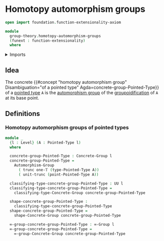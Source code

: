 # Homotopy automorphism groups

```agda
open import foundation.function-extensionality-axiom

module
  group-theory.homotopy-automorphism-groups
  (funext : function-extensionality)
  where
```

<details><summary>Imports</summary>

```agda
open import foundation.truncation-levels
open import foundation.truncations funext
open import foundation.universe-levels

open import group-theory.automorphism-groups funext
open import group-theory.concrete-groups funext

open import higher-group-theory.higher-groups funext

open import structured-types.pointed-types
```

</details>

## Idea

The concrete
{{#concept "homotopy automorphism group" Disambiguation="of a pointed type" Agda=concrete-group-Pointed-Type}}
of a [pointed type](structured-types.pointed-types.md) `A` is the
[automorphism group](group-theory.automorphism-groups.md) of the
[groupoidification](foundation.truncations.md) of `A` at its base point.

## Definitions

### Homotopy automorphism groups of pointed types

```agda
module _
  {l : Level} (A : Pointed-Type l)
  where

  concrete-group-Pointed-Type : Concrete-Group l
  concrete-group-Pointed-Type =
    Automorphism-Group
      ( trunc one-𝕋 (type-Pointed-Type A))
      ( unit-trunc (point-Pointed-Type A))

  classifying-type-concrete-group-Pointed-Type : UU l
  classifying-type-concrete-group-Pointed-Type =
    classifying-type-Concrete-Group concrete-group-Pointed-Type

  shape-concrete-group-Pointed-Type :
    classifying-type-concrete-group-Pointed-Type
  shape-concrete-group-Pointed-Type =
    shape-Concrete-Group concrete-group-Pointed-Type

  ∞-group-concrete-group-Pointed-Type : ∞-Group l
  ∞-group-concrete-group-Pointed-Type =
    ∞-group-Concrete-Group concrete-group-Pointed-Type
```
